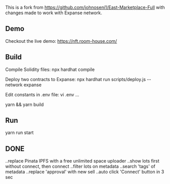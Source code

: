 This is a fork from https://github.com/johnoseni1/East-Marketplace-Full with changes made to work with Expanse network.

## Demo

Checkout the live demo: https://nft.room-house.com/

## Build

Compile Solidity files:
npx hardhat compile

Deploy two contracts to Expanse:
npx hardhat run scripts/deploy.js --network expanse

Edit constants in .env file:
vi .env
...

yarn && yarn build

## Run

yarn run start


## DONE

..replace Pinata IPFS with a free unlimited space uploader
..show lots first without connect, then connect
..filter lots on metadata
..search 'tags' of metadata
..replace 'approval' with new sell
..auto click 'Connect' button in 3 sec
